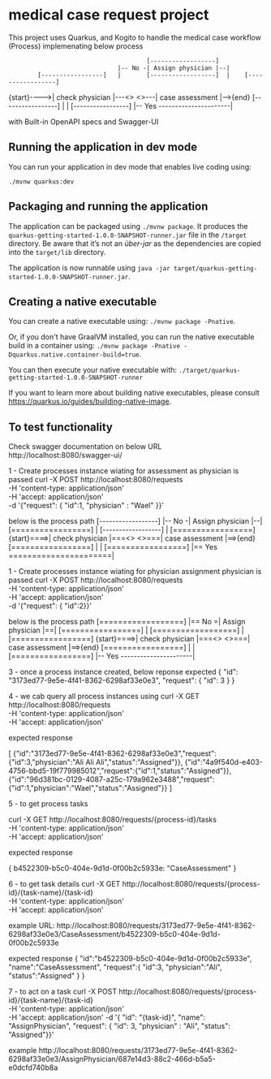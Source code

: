 # medical case request project

This project uses Quarkus, and Kogito to handle the medical case workflow (Process)
implemenating below process

                                          [------------------]
                                  |-- No -| Assign physician |--|
            [-----------------]   |       [------------------]  |    [-----------------]
{start}---->| check physician |---<>                            <>---| case assessment |-->{end}
            [-----------------]   |                             |    [-----------------]
                                  |-- Yes ----------------------|

with Built-in OpenAPI specs and Swagger-UI

## Running the application in dev mode

You can run your application in dev mode that enables live coding using:
```
./mvnw quarkus:dev
```

## Packaging and running the application

The application can be packaged using `./mvnw package`.
It produces the `quarkus-getting-started-1.0.0-SNAPSHOT-runner.jar` file in the `/target` directory.
Be aware that it’s not an _über-jar_ as the dependencies are copied into the `target/lib` directory.

The application is now runnable using `java -jar target/quarkus-getting-started-1.0.0-SNAPSHOT-runner.jar`.

## Creating a native executable

You can create a native executable using: `./mvnw package -Pnative`.

Or, if you don't have GraalVM installed, you can run the native executable build in a container using: `./mvnw package -Pnative -Dquarkus.native.container-build=true`.

You can then execute your native executable with: `./target/quarkus-getting-started-1.0.0-SNAPSHOT-runner`

If you want to learn more about building native executables, please consult https://quarkus.io/guides/building-native-image.

## To test functionality 
Check swagger documentation on below URL
http://localhost:8080/swagger-ui/

1 - Create processes instance wiating for assessment as physician is passed 
curl -X POST http://localhost:8080/requests \
    -H 'content-type: application/json' \
    -H 'accept: application/json' \
    -d '{"request": { "id":1, "physician" : "Wael" }}'

below is  the process path
                                          [------------------]
                                  |-- No -| Assign physician |--|
            [=================]   |       [------------------]  |    [=================]
{start}====>| check physician |===<>                            <>===| case assessment |==>{end}
            [=================]   |                             |    [=================]
                                  |== Yes ======================|

1 - Create processes instance wiating for physician assignment physician is passed 
curl -X POST http://localhost:8080/requests \
    -H 'content-type: application/json' \
    -H 'accept: application/json' \
    -d '{"request": { "id":2}}'

below is  the process path
                                          [==================]
                                  |== No =| Assign physician |==|
            [=================]   |       [==================]  |    [=================]
{start}====>| check physician |===<>                            <>===| case assessment |==>{end}
            [=================]   |                             |    [=================]
                                  |-- Yes ----------------------|

3 - once a process instance created, below reponse expected
{
    "id": "3173ed77-9e5e-4f41-8362-6298af33e0e3",
    "request": {
        "id": 3
    }
}

4 - we cab query all process instances using 
curl -X GET http://localhost:8080/requests \
    -H 'content-type: application/json' \
    -H 'accept: application/json'

expected response 

[
    {"id":"3173ed77-9e5e-4f41-8362-6298af33e0e3","request":{"id":3,"physician":"Ali Ali Ali","status":"Assigned"}},
    {"id":"4a9f540d-e403-4756-bbd5-19f779985012","request":{"id":1,"status":"Assigned"}}, 
    {"id":"96d381bc-0129-4087-a25c-179a962e3488","request":{"id":1,"physician":"Wael","status":"Assigned"}}
]

5 - to get process tasks 

curl -X GET http://localhost:8080/requests/{process-id}/tasks \
    -H 'content-type: application/json' \
    -H 'accept: application/json'

expected response 

{
b4522309-b5c0-404e-9d1d-0f00b2c5933e: "CaseAssessment"
}

6 - to get task details 
curl -X GET http://localhost:8080/requests/{process-id}/{task-name}/{task-id} \
    -H 'content-type: application/json' \
    -H 'accept: application/json'

example URL: 
http://localhost:8080/requests/3173ed77-9e5e-4f41-8362-6298af33e0e3/CaseAssessment/b4522309-b5c0-404e-9d1d-0f00b2c5933e

expected response 
{   "id":"b4522309-b5c0-404e-9d1d-0f00b2c5933e",
    "name":"CaseAssessment",
    "request":{
        "id":3,
        "physician":"Ali",
        "status":"Assigned"
    }
}

7 - to act on a task
curl -X POST http://localhost:8080/requests/{process-id}/{task-name}/{task-id} \
    -H 'content-type: application/json' \
    -H 'accept: application/json'
    -d '{ "id": "{task-id}", "name": "AssignPhysician", "request": { "id": 3, "physician" : "Ali", "status": "Assigned"}}'

example
http://localhost:8080/requests/3173ed77-9e5e-4f41-8362-6298af33e0e3/AssignPhysician/687e14d3-88c2-466d-b5a5-e0dcfd740b8a